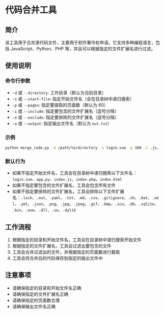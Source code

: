 # 代码合并工具

## 简介

该工具用于合并源代码文件，主要用于软件著作权申请。它支持多种编程语言，包括 JavaScript、Python、PHP 等，并且可以根据指定的文件扩展名进行过滤。

## 使用说明

### 命令行参数

* `-d` 或 `--directory`: 工作目录（默认为当前目录）
* `-s` 或 `--start-file`: 指定开始文件名（会在目录树中递归搜索）
* `-p` 或 `--pages`: 指定要提取的页面数（默认为 60）
* `-i` 或 `--include`: 指定要包含的文件扩展名（逗号分隔）
* `-e` 或 `--exclude`: 指定要排除的文件扩展名（逗号分隔）
* `-o` 或 `--output`: 指定输出文件名（默认为 `out.txt`）

### 示例

```bash
python merge_code.py -d /path/to/directory -s login.vue -p 100 -i .js,.vue -e .lock,.out
```

### 默认行为

* 如果不指定开始文件名，工具会在目录树中递归搜索以下文件名：`login.vue`、`app.py`、`index.js`、`index.php`、`index.html`
* 如果不指定要包含的文件扩展名，工具会包含所有文件
* 如果不指定要排除的文件扩展名，工具会排除以下文件扩展名：`.lock`、`.out`、`.yaml`、`.txt`、`.md`、`.csv`、`.gitignore`、`.sh`、`.bat`、`.xml`、`.yml`、`.json`、`.png`、`.jpg`、`.jpeg`、`.gif`、`.bmp`、`.ico`、`.db`、`.sqlite`、`.bin`、`.exe`、`.dll`、`.so`、`.dylib`

## 工作流程

1. 根据指定的目录和开始文件名，工具会在目录树中递归搜索开始文件
2. 根据指定的文件扩展名，工具会过滤出要包含的文件
3. 工具会合并过滤出的文件，并根据指定的页面数进行截取
4. 工具会将合并后的代码保存到指定的输出文件中

## 注意事项

* 请确保指定的目录和开始文件名正确
* 请确保指定的文件扩展名正确
* 请确保指定的页面数合理
* 请确保输出文件名正确